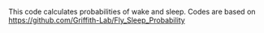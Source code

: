 This code calculates probabilities of wake and sleep. Codes are based on https://github.com/Griffith-Lab/Fly_Sleep_Probability 
